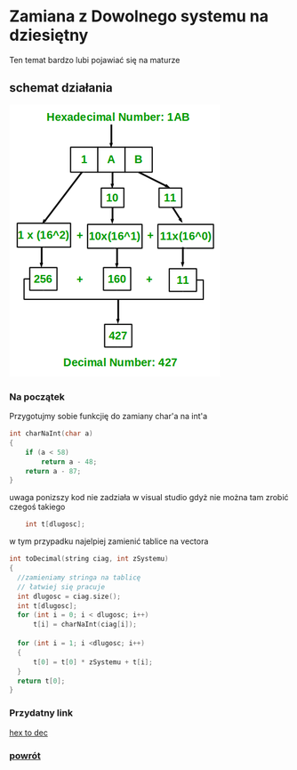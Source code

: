 # Zamiana z Dowolnego systemu na dziesiętny
Ten temat bardzo lubi pojawiać się na maturze

## schemat działania
  ![](https://raw.githubusercontent.com/DogeXD/algorytmy_matura/master/images/hexToDec.png)


### Na początek
Przygotujmy sobie funkcjię do zamiany char'a na int'a
``` c++
int charNaInt(char a)
{
	if (a < 58)
		return a - 48;
	return a - 87;
}
```
uwaga ponizszy kod nie zadziała w visual studio gdyż nie można tam zrobić czegoś takiego
``` c++
	int t[dlugosc];
  ```
  w tym przypadku najelpiej zamienić tablice na vectora

  ``` c++
  int toDecimal(string ciag, int zSystemu)
{
	//zamieniamy stringa na tablicę
	// łatwiej się pracuje
	int dlugosc = ciag.size();
	int t[dlugosc];
	for (int i = 0; i < dlugosc; i++)
		t[i] = charNaInt(ciag[i]);

	for (int i = 1; i <dlugosc; i++)
	{
		t[0] = t[0] * zSystemu + t[i];
	}
	return t[0];
}
```

### Przydatny link
[hex to dec](https://www.geeksforgeeks.org/program-hexadecimal-decimal/)
### [powrót ](https://dogexd.github.io/algorytmy_matura/)
